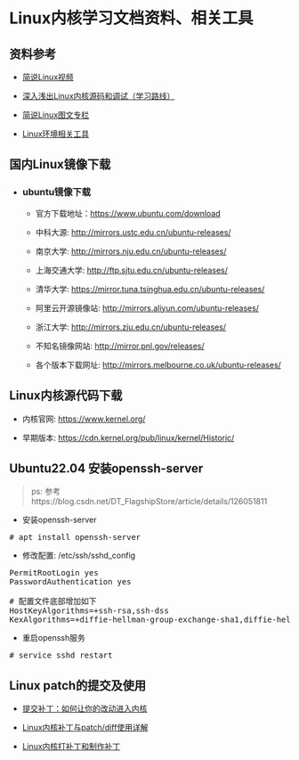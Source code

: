 # Linux内核学习文档资料、相关工具


## 资料参考

- [简说Linux视频](https://www.bilibili.com/video/BV1tk4y1m7LC/?spm_id_from=pageDriver&vd_source=2699f104de8828a576fed54818f8cd79)

- [深入浅出Linux内核源码和调试（学习路线）](https://www.bilibili.com/read/cv27006601/?spm_id_from=333.999.0.0)

- [简说Linux图文专栏](https://space.bilibili.com/646178510/article)

- [Linux环境相关工具](https://github.com/0voice/linux_environment_tools)


## 国内Linux镜像下载

- ### ubuntu镜像下载

   - 官方下载地址：https://www.ubuntu.com/download
   
   - 中科大源: http://mirrors.ustc.edu.cn/ubuntu-releases/

   - 南京大学: http://mirrors.nju.edu.cn/ubuntu-releases/

   - 上海交通大学: http://ftp.sjtu.edu.cn/ubuntu-releases/

   - 清华大学: https://mirror.tuna.tsinghua.edu.cn/ubuntu-releases/

   - 阿里云开源镜像站: http://mirrors.aliyun.com/ubuntu-releases/

   - 浙江大学: http://mirrors.zju.edu.cn/ubuntu-releases/

   - 不知名镜像网站: http://mirror.pnl.gov/releases/

   - 各个版本下载网址: http://mirrors.melbourne.co.uk/ubuntu-releases/

## Linux内核源代码下载

- 内核官网: https://www.kernel.org/

- 早期版本: https://cdn.kernel.org/pub/linux/kernel/Historic/


## Ubuntu22.04 安装openssh-server
>ps: 参考https://blog.csdn.net/DT_FlagshipStore/article/details/126051811

- 安装openssh-server
<pre>
# apt install openssh-server
</pre>

- 修改配置: /etc/ssh/sshd_config
<pre>
PermitRootLogin yes
PasswordAuthentication yes

# 配置文件底部增加如下
HostKeyAlgorithms=+ssh-rsa,ssh-dss
KexAlgorithms=+diffie-hellman-group-exchange-sha1,diffie-hellman-group14-sha1,diffie-hellman-group1-sha1
</pre>

- 重启openssh服务
<pre>
# service sshd restart
</pre> 





## Linux patch的提交及使用
- [提交补丁：如何让你的改动进入内核](https://www.kernel.org/doc/html/v6.1/translations/zh_CN/process/submitting-patches.html)

- [Linux内核补丁与patch/diff使用详解](https://blog.csdn.net/pashanhu6402/article/details/51849354)

- [Linux内核打补丁和制作补丁](https://www.cnblogs.com/bizhenLiu-cnblogs/p/14368459.html)
